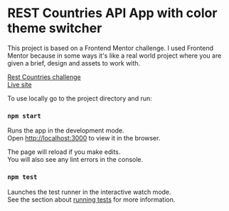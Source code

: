 
<h1>REST Countries API App with color theme switcher</h1>

This project is based on a Frontend Mentor challenge.
I used Frontend Mentor because in some ways it's like a real world project where you are given a brief, design and assets to work with.

<a href="https://www.frontendmentor.io/challenges/rest-countries-api-with-color-theme-switcher-5cacc469fec04111f7b848ca" target="_blank">Rest Countries challenge</a> <br/>
<a href="https://rest-countries-cd0d3.web.app/" target="_blank">Live site</a>


To use locally go to the project directory and run:

### `npm start`

Runs the app in the development mode.\
Open [http://localhost:3000](http://localhost:3000) to view it in the browser.

The page will reload if you make edits.\
You will also see any lint errors in the console.

### `npm test`

Launches the test runner in the interactive watch mode.\
See the section about [running tests](https://facebook.github.io/create-react-app/docs/running-tests) for more information.

